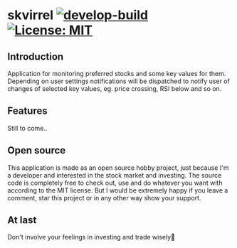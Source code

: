 # skvirrel [![develop-build](https://github.com/rnyholm/skvirrel/actions/workflows/dev-build.yml/badge.svg?branch=develop)](https://github.com/rnyholm/skvirrel/actions/workflows/dev-build.yml) [![License: MIT](https://img.shields.io/badge/License-MIT-blue.svg)](https://raw.githubusercontent.com/rnyholm/runcalc/master/LICENSE)

## Introduction
Application for monitoring preferred stocks and some key values for them. Depending on user settings notifications will be dispatched to notify user of changes of selected key values, eg. price crossing, RSI below and so on.

## Features
Still to come..

## Open source
This application is made as an open source hobby project, just because I'm a developer and interested in the stock market and investing. The source code is completely free to check out, use and do whatever you want with according to the MIT license. But I would be extremely happy if you leave a comment, star this project or in any other way show your support.

## At last
Don't involve your feelings in investing and trade wisely🤑
